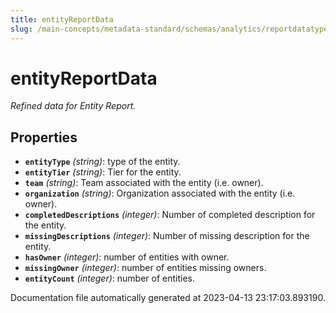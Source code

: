 ```yaml
---
title: entityReportData
slug: /main-concepts/metadata-standard/schemas/analytics/reportdatatype/entityreportdata
---
```


# entityReportData

*Refined data for Entity Report.*

## Properties

- **`entityType`** *(string)*: type of the entity.
- **`entityTier`** *(string)*: Tier for the entity.
- **`team`** *(string)*: Team associated with the entity (i.e. owner).
- **`organization`** *(string)*: Organization associated with the entity (i.e. owner).
- **`completedDescriptions`** *(integer)*: Number of completed description for the entity.
- **`missingDescriptions`** *(integer)*: Number of missing description for the entity.
- **`hasOwner`** *(integer)*: number of entities with owner.
- **`missingOwner`** *(integer)*: number of entities missing owners.
- **`entityCount`** *(integer)*: number of entities.


Documentation file automatically generated at 2023-04-13 23:17:03.893190.
